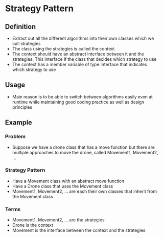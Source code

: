 # Strategy Pattern

## Definition
* Extract out all the different algorithms into their own classes which we call strategies
* The class using the strategies is called the context
* The context should have an abstract interface between it and the strategies. This interface if the class that decides which strategy to use
* The context has a member variable of type Interface that indicates which strategy to use

## Usage
* Main reason is to be able to switch between algorithms easily even at runtime while maintaining good coding practice as well as design principles

## Example

### Problem
* Suppose we have a drone class that has a move function but there are multiple approaches to move the drone, called Movement1, Movement2, ...

### Strategy Pattern
* Have a Movement class with an abstract move function
* Have a Drone class that uses the Movement class
* Movement1, Movement2, ... are each their own classes that inherit from the Movement class

### Terms
* Movement1, Movement2, ... are the strategies
* Drone is the context
* Movement is the interface between the context and the strategies